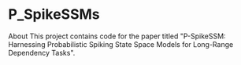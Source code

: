 # P_SpikeSSMs
About This project contains code for the paper titled "P-SpikeSSM: Harnessing Probabilistic  Spiking State Space Models for Long-Range Dependency Tasks".
